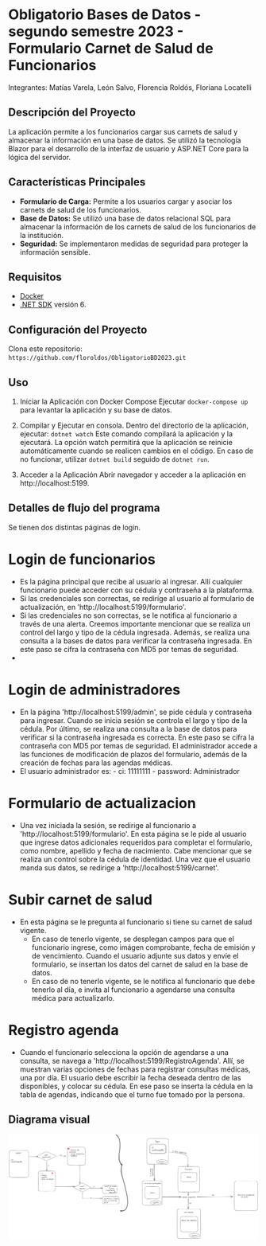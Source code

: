 # Obligatorio Bases de Datos - segundo semestre 2023 - Formulario Carnet de Salud de Funcionarios
Integrantes:
Matías Varela, León Salvo, Florencia Roldós, Floriana Locatelli

## Descripción del Proyecto
La aplicación permite a los funcionarios cargar sus carnets de salud y almacenar la información en una base de datos. 
Se utilizó la tecnología Blazor para el desarrollo de la interfaz de usuario y ASP.NET Core para la lógica del servidor.

## Características Principales

- **Formulario de Carga:** Permite a los usuarios cargar y asociar los carnets de salud de los funcionarios.
- **Base de Datos:** Se utilizó una base de datos relacional SQL para almacenar la información de los carnets de salud de los funcionarios de la institución.
- **Seguridad:** Se implementaron medidas de seguridad para proteger la información sensible.

## Requisitos 

- [Docker](https://www.docker.com/get-started)
- [.NET SDK](https://dotnet.microsoft.com/download) versión 6.

## Configuración del Proyecto

Clona este repositorio: `https://github.com/floroldos/ObligatorioBD2023.git`

## Uso

1. Iniciar la Aplicación con Docker Compose
Ejecutar `docker-compose up` para levantar la aplicación y su base de datos.

2. Compilar y Ejecutar en consola.
  Dentro del directorio de la aplicación, ejecutar:
  `dotnet watch`
  Este comando compilará la aplicación y la ejecutará. La opción watch permitirá que la aplicación se reinicie automáticamente cuando se realicen cambios en el código.
  En caso de no funcionar, utilizar  `dotnet build` seguido de `dotnet run`.

4. Acceder a la Aplicación
Abrir navegador y acceder a la aplicación en http://localhost:5199.

## Detalles de flujo del programa

Se tienen dos distintas páginas de login.

# Login de funcionarios
- Es la página principal que recibe al usuario al ingresar. Allí cualquier funcionario puede acceder con su cédula y contraseña a la plataforma.
- Si las credenciales son correctas, se redirige al usuario al formulario de actualización, en 'http://localhost:5199/formulario'.
- Si las credenciales no son correctas, se le notifica al funcionario a través de una alerta. Creemos importante mencionar que se realiza un control del largo y tipo de la cédula ingresada. Además, se realiza una consulta a la bases de datos para verificar la contraseña ingresada. En este paso se cifra la contraseña con MD5 por temas de seguridad.
- 
# Login de administradores
- En la página 'http://localhost:5199/admin', se pide cédula y contraseña para ingresar. Cuando se inicia sesión se controla el largo y tipo de la cédula. Por último, se realiza una consulta a la base de datos para verificar si la contraseña ingresada es correcta. En este paso se cifra la contraseña con MD5 por temas de seguridad. El administrador accede a las funciones de modificación de plazos del formulario, además de la creación de fechas para las agendas médicas.
- El usuario administrador es:
      - ci: 11111111
      - password: Administrador

# Formulario de actualizacion
- Una vez iniciada la sesión, se redirige al funcionario a 'http://localhost:5199/formulario'. En esta página se le pide al usuario que ingrese datos adicionales requeridos para completar el formulario, como nombre, apellido y fecha de nacimiento. Cabe mencionar que se realiza un control sobre la cédula de identidad. Una vez que el usuario manda sus datos, se redirige a 'http://localhost:5199/carnet'.

# Subir carnet de salud
- En esta página se le pregunta al funcionario si tiene su carnet de salud vigente.
    - En caso de tenerlo vigente, se desplegan campos para que el funcionario ingrese, como imágen comprobante, fecha de emisión y de vencimiento. Cuando el usuario adjunte sus datos y envíe el formulario, se insertan los datos del carnet de salud en la base de datos.
    - En caso de no tenerlo vigente, se le notifica al funcionario que debe tenerlo al día, e invita al funcionario a agendarse una consulta médica para actualizarlo.

# Registro agenda
- Cuando el funcionario selecciona la opción de agendarse a una consulta, se navega a 'http://localhost:5199/RegistroAgenda'. Allí, se muestran varias opciones de fechas para registrar consultas médicas, una por día. El usuario debe escribir la fecha deseada dentro de las disponibles, y colocar su cédula. En ese paso se inserta la cédula en la tabla de agendas, indicando que el turno fue tomado por la persona.

## Diagrama visual

![DiagramaVisual_BD](DiagramavisualBD.png)

